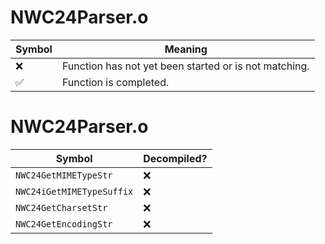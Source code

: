 # NWC24Parser.o
| Symbol | Meaning 
| ------------- | ------------- 
| :x: | Function has not yet been started or is not matching. 
| :white_check_mark: | Function is completed. 


# NWC24Parser.o
| Symbol | Decompiled? |
| ------------- | ------------- |
| `NWC24GetMIMETypeStr` | :x: |
| `NWC24iGetMIMETypeSuffix` | :x: |
| `NWC24GetCharsetStr` | :x: |
| `NWC24GetEncodingStr` | :x: |
